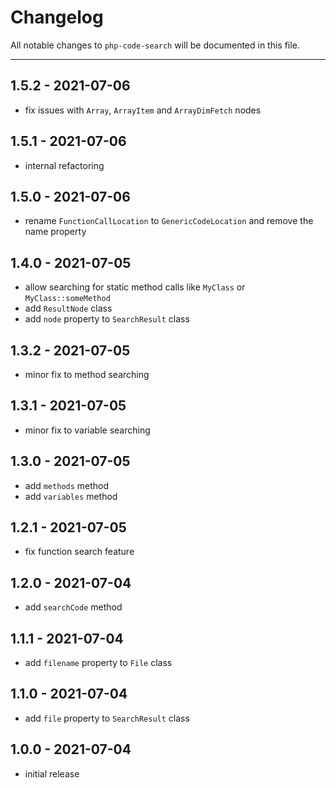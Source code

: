 # Changelog

All notable changes to `php-code-search` will be documented in this file.

---

## 1.5.2 - 2021-07-06

- fix issues with `Array`, `ArrayItem` and `ArrayDimFetch` nodes

## 1.5.1 - 2021-07-06

- internal refactoring

## 1.5.0 - 2021-07-06

- rename `FunctionCallLocation` to `GenericCodeLocation` and remove the name property

## 1.4.0 - 2021-07-05

- allow searching for static method calls like `MyClass` or `MyClass::someMethod`
- add `ResultNode` class
- add `node` property to `SearchResult` class

## 1.3.2 - 2021-07-05

- minor fix to method searching

## 1.3.1 - 2021-07-05

- minor fix to variable searching

## 1.3.0 - 2021-07-05

- add `methods` method
- add `variables` method

## 1.2.1 - 2021-07-05

- fix function search feature

## 1.2.0 - 2021-07-04

- add `searchCode` method

## 1.1.1 - 2021-07-04

- add `filename` property to `File` class

## 1.1.0 - 2021-07-04

- add `file` property to `SearchResult` class

## 1.0.0 - 2021-07-04

- initial release

